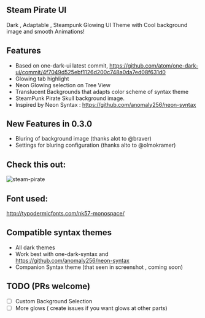 ## Steam Pirate UI
Dark , Adaptable  , Steampunk Glowing UI Theme with Cool background image
and smooth Animations! 

## Features

* Based on one-dark-ui latest commit, https://github.com/atom/one-dark-ui/commit/4f7049d525ebf1126d200c748a0da7ed08f631d0
* Glowing tab highlight
* Neon Glowing  selection on Tree View
* Translucent  Backgrounds that adapts color scheme of syntax theme
* SteamPunk Pirate Skull background image.
* Inspired by Neon Syntax : https://github.com/anomaly256/neon-syntax

## New Features in 0.3.0

- Bluring of background image
(thanks alot to @braver)
- Settings for bluring configuration
(thanks alto to @olmokramer)

## Check this out:

![steam-pirate](https://cloud.githubusercontent.com/assets/419606/7570717/476b1954-f838-11e4-8615-da7525507468.png)

## Font used: 
http://typodermicfonts.com/nk57-monospace/

## Compatible syntax themes

- All dark themes
- Work best with one-dark-syntax and https://github.com/anomaly256/neon-syntax
- Companion Syntax theme (that seen in screenshot , coming soon)




## TODO (PRs welcome)

- [ ] Custom Background Selection
- [ ] More glows ( create issues if you want glows at other parts) 
